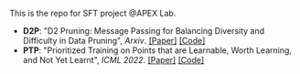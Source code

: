 This is the repo for SFT project @APEX Lab.

+ **D2P**: "D2 Pruning: Message Passing for Balancing Diversity and Difficulty in Data Pruning", *Arxiv*. [\[Paper\]](https://arxiv.org/abs/2310.07931) [\[Code\]](https://github.com/adymaharana/d2pruning)
+ **PTP**: "Prioritized Training on Points that are Learnable, Worth Learning, and Not Yet Learnt", *ICML 2022*. [\[Paper\]](https://arxiv.org/abs/2206.07137) [\[Code\]](https://github.com/OATML/RHO-Loss)
